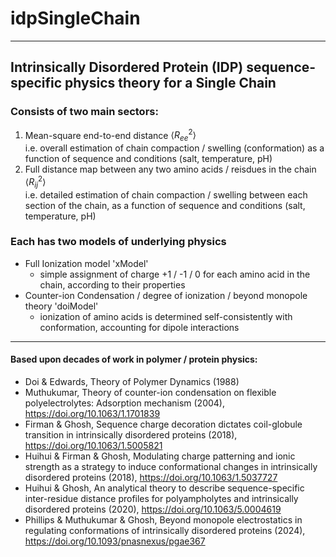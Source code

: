 # idpSingleChain

---

## Intrinsically Disordered Protein (IDP) sequence-specific physics theory for a Single Chain

### Consists of two main sectors:
1. Mean-square end-to-end distance $\langle R_{ee}^2 \rangle$  
   i.e. overall estimation of chain compaction / swelling (conformation) as a function of sequence and conditions (salt, temperature, pH)
2. Full distance map between any two amino acids / reisdues in the chain $\langle R_{ij}^2 \rangle$  
   i.e. detailed estimation of chain compaction / swelling between each section of the chain, as a function of sequence and conditions (salt, temperature, pH)

### Each has two models of underlying physics
* Full Ionization model 'xModel'
   - simple assignment of charge +1 / -1 / 0 for each amino acid in the chain, according to their properties
* Counter-ion Condensation / degree of ionization / beyond monopole theory 'doiModel'
   - ionization of amino acids is determined self-consistently with conformation, accounting for dipole interactions

---

#### Based upon decades of work in polymer / protein physics:

* Doi & Edwards, Theory of Polymer Dynamics (1988)
* Muthukumar, Theory of counter-ion condensation on flexible polyelectrolytes: Adsorption mechanism (2004), https://doi.org/10.1063/1.1701839
* Firman & Ghosh, Sequence charge decoration dictates coil-globule transition in intrinsically disordered proteins (2018), https://doi.org/10.1063/1.5005821
* Huihui & Firman & Ghosh, Modulating charge patterning and ionic strength as a strategy to induce conformational changes in intrinsically disordered proteins (2018), https://doi.org/10.1063/1.5037727
* Huihui & Ghosh, An analytical theory to describe sequence-specific inter-residue distance profiles for polyampholytes and intrinsically disordered proteins (2020), https://doi.org/10.1063/5.0004619
* Phillips & Muthukumar & Ghosh, Beyond monopole electrostatics in regulating conformations of intrinsically disordered proteins (2024), https://doi.org/10.1093/pnasnexus/pgae367

